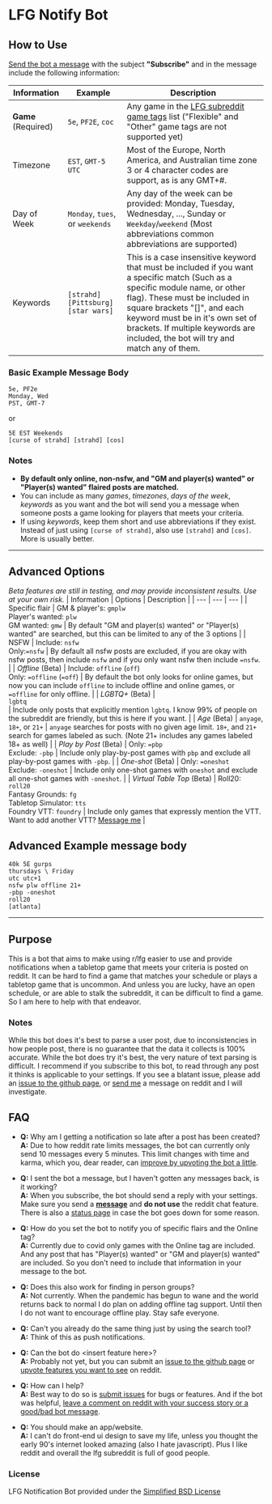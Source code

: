 LFG Notify Bot
=============================================================================

## How to Use
[Send the bot a message](https://www.reddit.com/message/compose/?to=LFG_Notify_Bot&subject=Subscribe) with the subject **"Subscribe"** and in the message include the following information:

| Information | Example | Description |
| --- | --- | --- |
| **Game** (Required) | `5e`, `PF2E`, `coc` | Any game in the [LFG subreddit game tags](https://www.reddit.com/r/lfg/wiki/index/formatting#wiki_game_tags) list ("Flexible" and "Other" game tags are not supported yet) |
| Timezone | `EST`, `GMT-5` `UTC` | Most of the Europe, North America, and Australian time zone 3 or 4 character codes are support, as is any GMT+#. | 
| Day of Week | `Monday`, `tues`, or `weekends` | Any day of the week can be provided: Monday, Tuesday, Wednesday, ..., Sunday or `Weekday`/`weekend` (Most abbreviations common abbreviations are supported) |
| Keywords | `[strahd]` `[Pittsburg]` `[star wars]`| This is a case insensitive keyword that must be included if you want a specific match (Such as a specific module name, or other flag). These must be included in square brackets "[]", and each keyword must be in it's own set of brackets. If multiple keywords are included, the bot will try and match any of them.|

### Basic Example Message Body
```
5e, PF2e
Monday, Wed
PST, GMT-7
```
or 
```
5E EST Weekends
[curse of strahd] [strahd] [cos]
```

### Notes
* **By default only online, non-nsfw, and "GM and player(s) wanted" or "Player(s) wanted" flaired posts are matched.**
* You can include as many *games*, *timezones*, *days of the week*, *keywords* as you want and the bot will send you a message when someone posts a game looking for players that meets your criteria. 
* If using *keywords*, keep them short and use abbreviations if they exist. Instead of just using `[curse of strahd]`,  also use `[strahd]` and `[cos]`. More is usually better.

------

## Advanced Options
*Beta features are still in testing, and may provide inconsistent results. Use at your own risk.*
| Information | Options | Description |
| --- | --- | --- |
| Specific flair | GM & player's: `gmplw`<br/>Player's wanted: `plw`<br/>GM wanted: `gmw` | By default "GM and player(s) wanted" or "Player(s) wanted" are searched, but this can be limited to any of the 3 options |
| NSFW | Include: `nsfw`<br/>Only:`=nsfw` | By default all nsfw posts are excluded, if you are okay with nsfw posts, then include `nsfw` and if you only want nsfw then include `=nsfw`. |
| *Offline* (Beta) | Include: `offline` (`off`)<br/>Only: `=offline` (`=off`) | By default the bot only looks for online games, but now you can include `offline` to include offline and online games, or `=offline` for only offline. |
| *LGBTQ+* (Beta) | <br/>`lgbtq`<br/><img width=500/> | Include only posts that explicitly mention `lgbtq`. I know 99% of people on the subreddit are friendly, but this is here if you want. |
| *Age* (Beta) | `anyage`, `18+`, or `21+` | `anyage` searches for posts with no given age limit. `18+`, and `21+` search for games labeled as such. (Note 21+ includes any games labeled 18+ as well) |
| *Play by Post* (Beta) | Only: `=pbp`<br/>Exclude: `-pbp` | Include only play-by-post games with `pbp` and exclude all play-by-post games with `-pbp`. |
| *One-shot* (Beta) | Only: `=oneshot`<br/> Exclude: `-oneshot` | Include only one-shot games with `oneshot` and exclude all one-shot games with `-oneshot`. |
| *Virtual Table Top* (Beta) | Roll20: `roll20`<br/>Fantasy Grounds: `fg`<br/>Tabletop Simulator: `tts`<br/>Foundry VTT: `foundry` | Include only games that expressly mention the VTT. Want to add another VTT? [Message me](https://www.reddit.com/message/compose/?to=Perfekthuntr&subject=Add%20New%20VTT%20to%20LFG%20Notification%20Bot) |


## Advanced Example message body

```
40k 5E gurps
thursdays \ Friday
utc utc+1
nsfw plw offline 21+
-pbp -oneshot
roll20
[atlanta]
```
----

## Purpose
This is a bot that aims to make using r/lfg easier to use and provide notifications when a tabletop game that meets your criteria is posted on reddit. It can be hard to find a game that matches your schedule or plays a tabletop game that is uncommon. And unless you are lucky, have an open schedule, or are able to stalk the subreddit, it can be difficult to find a game. So I am here to help with that endeavor.

### Notes
While this bot does it's best to parse a user post, due to inconsistencies in how people post, there is no guarantee that the data it collects is 100% accurate. While the bot does try it's best, the very nature of text parsing is difficult. I recommend if you subscribe to this bot, to read through any post it thinks is applicable to your settings. If you see a blatant issue, please add an [issue to the github page](https://github.com/hunter-read/lfg-notify-bot/issues), or [send me](https://www.reddit.com/user/Perfekthuntr) a message on reddit and I will investigate.

## FAQ
* **Q:** Why am I getting a notification so late after a post has been created?  
  **A:** Due to how reddit rate limits messages, the bot can currently only send 10 messages every 5 minutes. This limit changes with time and karma, which you, dear reader, can [improve by upvoting the bot a little](https://www.reddit.com/user/lfg_notify_bot).  
  
* **Q:** I sent the bot a message, but I haven't gotten any messages back, is it working?  
  **A:** When you subscribe, the bot should send a reply with your settings. Make sure you send a [**message**](https://www.reddit.com/message/compose/?to=LFG_Notify_Bot) and **do not use** the reddit chat feature. There is also a [status page](https://stats.uptimerobot.com/KQlMrsqmqr) in case the bot goes down for some reason.
  
* **Q:** How do you set the bot to notify you of specific flairs and the Online tag?  
  **A:** Currently due to covid only games with the Online tag are included. And any post that has "Player(s) wanted" or "GM and player(s) wanted" are included. So you don't need to include that information in your message to the bot.  
  
* **Q:** Does this also work for finding in person groups?  
  **A:** Not currently. When the pandemic has begun to wane and the world returns back to normal I do plan on adding offline tag support. Until then I do not want to encourage offline play. Stay safe everyone.  
  
* **Q:** Can't you already do the same thing just by using the search tool?  
  **A:** Think of this as push notifications.  
  
* **Q:** Can the bot do \<insert feature here\>?  
  **A:** Probably not yet, but you can submit an [issue to the github page](https://github.com/hunter-read/lfg-notify-bot/issues) or [upvote features you want to see](https://www.reddit.com/user/LFG_Notify_Bot/comments/k9heax/feature_requests/) on reddit.  
  
* **Q:** How can I help?  
  **A:** Best way to do so is [submit issues](https://github.com/hunter-read/lfg-notify-bot/issues) for bugs or features. And if the bot was helpful, [leave a comment on reddit with your success story or a good/bad bot message](https://www.reddit.com/user/LFG_Notify_Bot/comments/jxsf6t/accolades_and_success_stories).   

* **Q:** You should make an app/website.  
  **A:** I can't do front-end ui design to save my life, unless you thought the early 90's internet looked amazing (also I hate javascript). Plus I like reddit and overall the lfg subreddit is full of good people.
  
### License
LFG Notification Bot provided under the [Simplified BSD License](https://github.com/hunter-read/lfg-notify-bot/blob/main/LICENSE)
